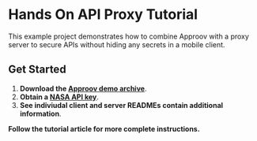 # Hands On API Proxy Tutorial

This example project demonstrates how to combine Approov with
a proxy server to secure APIs without hiding any secrets in a mobile client.

## Get Started

1. **Download the [Approov demo archive](https://www.approov.io/demo-reg.html)**.
2. **Obtain a [NASA API key](https://api.nasa.gov/)**.
3. **See indiviudal client and server READMEs contain additional information**.

**Follow the tutorial article for more complete instructions.**
